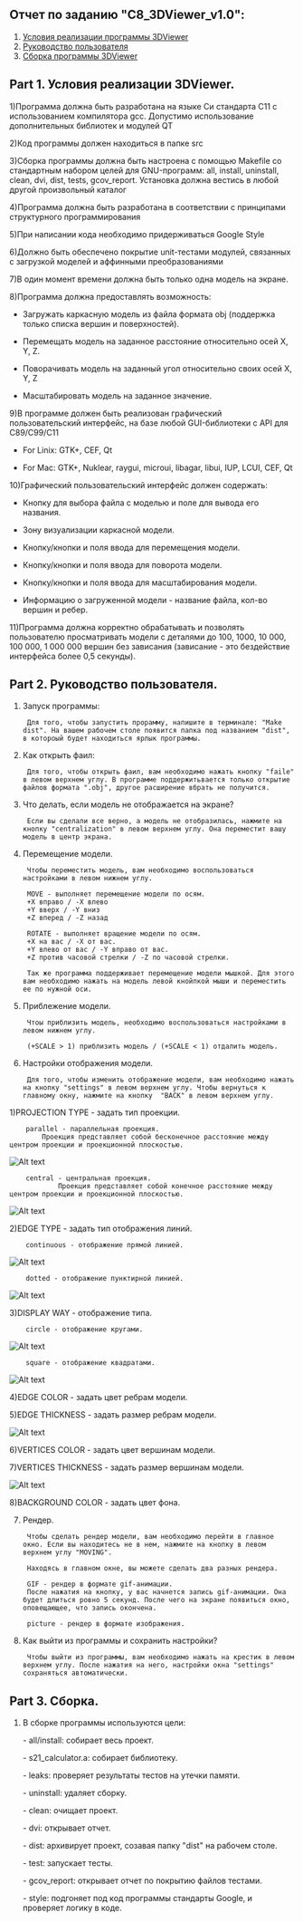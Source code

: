 ## Отчет по заданию "C8_3DViewer_v1.0":

1) [Условия реализации программы 3DViewer](#part-1-условия-реализация-3DViewer)
2) [Руководство пользователя](#part-2-руководство-пользователя)
3) [Сборка программы 3DViewer](#part-3-сборка)

## Part 1. Условия реализации 3DViewer.
1)Программа должна быть разработана на языке Си стандарта C11 с использованием компилятора gcc. Допустимо использование дополнительных библиотек и модулей QT

2)Код программы должен находиться в папке src

3)Сборка программы должна быть настроена с помощью Makefile со стандартным набором целей для GNU-программ: all, install, uninstall, clean, dvi, dist, tests, gcov_report. Установка должна вестись в любой другой произвольный каталог

4)Программа должна быть разработана в соответствии с принципами структурного программирования

5)При написании кода необходимо придерживаться Google Style

6)Должно быть обеспечено покрытие unit-тестами модулей, связанных с загрузкой моделей и аффинными преобразованиями

7)В один момент времени должна быть только одна модель на экране.

8)Программа должна предоставлять возможность:

- Загружать каркасную модель из файла формата obj (поддержка только списка вершин и поверхностей).

- Перемещать модель на заданное расстояние относительно осей X, Y, Z.

- Поворачивать модель на заданный угол относительно своих осей X, Y, Z

- Масштабировать модель на заданное значение.

9)В программе должен быть реализован графический пользовательский интерфейс, на базе любой GUI-библиотеки с API для C89/C99/C11 

- For Linix: GTK+, CEF, Qt

- For Mac: GTK+, Nuklear, raygui, microui, libagar, libui, IUP, LCUI, CEF, Qt

10)Графический пользовательский интерфейс должен содержать:

- Кнопку для выбора файла с моделью и поле для вывода его названия.

- Зону визуализации каркасной модели.

- Кнопку/кнопки и поля ввода для перемещения модели.

- Кнопку/кнопки и поля ввода для поворота модели.

- Кнопку/кнопки и поля ввода для масштабирования модели.

- Информацию о загруженной модели - название файла, кол-во вершин и ребер.

11)Программа должна корректно обрабатывать и позволять пользователю просматривать модели с деталями до 100, 1000, 10 000, 100 000, 1 000 000 вершин без зависания (зависание - это бездействие интерфейса более 0,5 секунды).

## Part 2. Руководство пользователя.

1) Запуск программы:

        Для того, чтобы запустить прорамму, напишите в терминале: "Make dist". На вашем рабочем столе появится папка под названием "dist", в котороый будет находиться ярлык программы.
    
2) Как открыть фаил: 

        Для того, чтобы открыть фаил, вам необходимо нажать кнопку "faile" в левом верхнем углу. В программе поддержитьвается только открытие файлов формата ".obj", другое расширение вбрать не получится.
    
3) Что делать, если модель не отображается на экране?

        Если вы сделали все верно, а модель не отобразилась, нажмите на кнопку "centralization" в левом верхнем углу. Она переместит вашу модель в центр экрана.
    
4) Перемещение модели.

        Чтобы переместить модель, вам необходимо воспользоваться настройками в левом нижнем углу.
    
        MOVE - выполняет перемещение модели по осям. 
        +X вправо / -X влево
        +Y вверх / -Y вниз
        +Z вперед / -Z назад
    
        ROTATE - выполняет вращение модели по осям. 
        +X на вас / -X от вас.
        +Y влево от вас / -Y вправо от вас.
        +Z против часовой стрелки / -Z по часовой стрелки.
    
        Так же программа поддерживает перемещение модели мышкой. Для этого вам необходимо нажать на модель левой кнойпкой мыши и переместить ее по нужной оси.
    
5) Приблежение модели. 

        Чтоы приблизить модель, необходимо воспользоваться настройками в левом нижнем углу.
    
        (+SCALE > 1) приблизить модель / (+SCALE < 1) отдалить модель.
    
6) Настройки отображения модели.

        Для того, чтобы изменить отображение модели, вам необходимо нажать на кнопку "settings" в левом верхнем углу. Чтобы вернуться к главному окну, нажмите на кнопку  "BACK" в левом верхнем углу.
    
1)PROJECTION TYPE - задать тип проекции.
    
        parallel - параллельная проекция.
            Проекция представляет собой бесконечное расстояние между центром проекции и проекционной плоскостью.
            
![Alt text](src/specification/1.png)   


        central - центральная проекция.
                Проекция представляет собой конечное расстояние между центром проекции и проекционной плоскостью.
    

![Alt text](src/specification/2.png) 
    
2)EDGE TYPE - задать тип отображения линий.
    
        continuous - отображение прямой линией.
        
![Alt text](src/specification/3.png)
        
        dotted - отображение пунктирной линией. 
       
![Alt text](src/specification/4.png)       
        
3)DISPLAY WAY - отображение типа.

        circle - отображение кругами.
        
![Alt text](src/specification/5.png) 

        square - отображение квадратами.
        
![Alt text](src/specification/6.png) 
        
4)EDGE COLOR - задать цвет ребрам модели.
    
5)EDGE THICKNESS - задать размер ребрам модели.
    
![Alt text](src/specification/7.png) 

6)VERTICES COLOR - задать цвет вершинам модели.
    
7)VERTICES THICKNESS - задать размер вершинам модели.
    
![Alt text](src/specification/8.png) 
    
8)BACKGROUND COLOR - задать цвет фона. 
    
    
7) Рендер. 

        Чтобы сделать рендер модели, вам необходимо перейти в главное окно. Если вы находитесь не в нем, нажмите на кнопку в левом верхнем углу "MOVING".
    
        Находясь в главном окне, вы можете сделать два разных рендера.
    
        GIF - рендер в формате gif-анимации. 
        После нажатия на кнопку, у вас начнется запись gif-анимации. Она будет длиться ровно 5 секунд. После чего на экране появиться окно, оповещающее, что запись оконченa.
    
        picture - рендер в формате изображения.

8) Как выйти из программы и сохранить настройки?

        Чтобы выйти из программы, вам необходимо нажать на крестик в левом верхнем углу. После нажатия на него, настройки окна "settings" сохраняться автоматически.
    


## Part 3. Сборка.

1) В сборке программы используются цели:

     \-
    all/install: собирает весь проект.

    \-
    s21_calculator.a: собирает библиотеку.

    \-
    leaks: проверяет результаты тестов на утечки памяти.

    \-
    uninstall: удаляет сборку.

    \-
    clean: очищает проект.

    \-
    dvi: открывает отчет.

    \-
    dist: архивирует проект, созавая папку "dist" на рабочем столе.

    \-
    test: запускает тесты.

    \-
    gcov_report: открывает отчет по покрытию файлов тестами.

    \-
    style: подгоняет под код программы стандарты Google, и проверяет логику в коде. 






